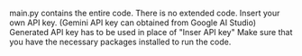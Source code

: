 main.py contains the entire code. 
There is no extended code.
Insert your own API key. (Gemini API key can obtained from Google AI Studio)
Generated API key has to be used in place of "Inser API key"
Make sure that you have the necessary packages installed to run the code.
